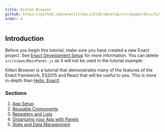 ```yaml
---
title: Kitten Browser
github: https://github.com/enactjs/docs/blob/develop/src/pages/docs/tutorials/tutorial-kitten-browser/index.md
order: 4
---
```

## Introduction
Before you begin this tutorial, make sure you have created a new Enact project.  See [Enact Development Setup](../setup/) for more information.  You can delete `src/views/MainPanel.js` as it will not be used in the tutorial example.

Kitten Browser is a tutorial that demonstrates many of the features of the Enact framework, ES2015 and React that will be useful to you.  This is more in-depth than [Hello, Enact!](../tutorial-hello-enact/).

### Sections

1. [App Setup](./app-setup/)
2. [Reusable Components](./reusable-components/)
3. [Repeaters and Lists](./lists/)
4. [Organizing your App with Panels](./panels/)
5. [State and Data Management](./data-and-state/)
